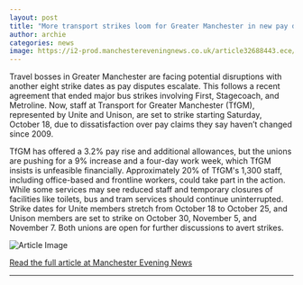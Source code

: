```yaml
---
layout: post
title: "More transport strikes loom for Greater Manchester in new pay deal row"
author: archie
categories: news
image: https://i2-prod.manchestereveningnews.co.uk/article32688443.ece/ALTERNATES/s1200/0_TFGM-workers-protest-march.jpg
---
```

Travel bosses in Greater Manchester are facing potential disruptions with another eight strike dates as pay disputes escalate. This follows a recent agreement that ended major bus strikes involving First, Stagecoach, and Metroline. Now, staff at Transport for Greater Manchester (TfGM), represented by Unite and Unison, are set to strike starting Saturday, October 18, due to dissatisfaction over pay claims they say haven’t changed since 2009. 

TfGM has offered a 3.2% pay rise and additional allowances, but the unions are pushing for a 9% increase and a four-day work week, which TfGM insists is unfeasible financially. Approximately 20% of TfGM's 1,300 staff, including office-based and frontline workers, could take part in the action. While some services may see reduced staff and temporary closures of facilities like toilets, bus and tram services should continue uninterrupted. Strike dates for Unite members stretch from October 18 to October 25, and Unison members are set to strike on October 30, November 5, and November 7. Both unions are open for further discussions to avert strikes.

![Article Image](https://i2-prod.manchestereveningnews.co.uk/article32688443.ece/ALTERNATES/s1200/0_TFGM-workers-protest-march.jpg)

[Read the full article at Manchester Evening News](https://www.manchestereveningnews.co.uk/news/greater-manchester-news/more-transport-strikes-loom-in-32688043)

---
